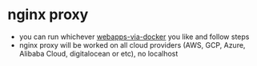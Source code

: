# nginx proxy

* you can run whichever [webapps-via-docker](https://github.com/salmanwaheed/webapps-via-docker) you like and follow steps
* nginx proxy will be worked on all cloud providers (AWS, GCP, Azure, Alibaba Cloud, digitalocean or etc), no localhost

